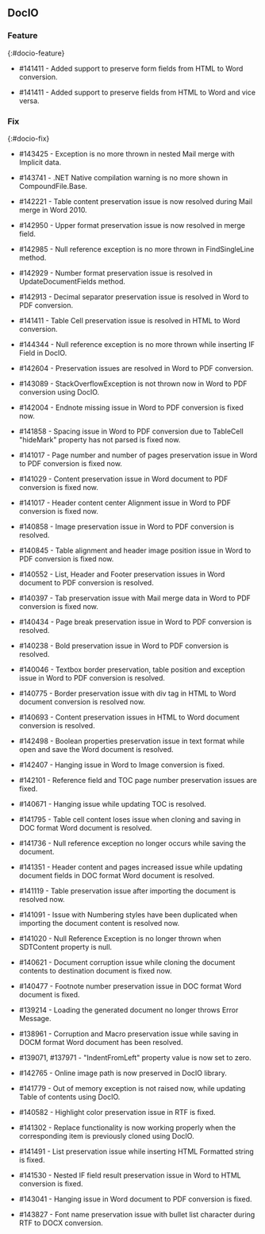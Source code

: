 ## DocIO

### Feature
{:#docio-feature}

* \#141411 - Added support to preserve form fields from HTML to Word conversion.

* \#141411 - Added support to preserve fields from HTML to Word and vice versa.

### Fix
{:#docio-fix}

* \#143425 - Exception is no more thrown in nested Mail merge with Implicit data.

* \#143741 - .NET Native compilation warning is no more shown in CompoundFile.Base.

* \#142221 - Table content preservation issue is now resolved during Mail merge in Word 2010.

* \#142950 - Upper format preservation issue is now resolved in merge field.

* \#142985 - Null reference exception is no more thrown in FindSingleLine method.

* \#142929 - Number format preservation issue is resolved in UpdateDocumentFields method.

* \#142913 - Decimal separator preservation issue is resolved in Word to PDF conversion.

* \#141411 - Table Cell preservation issue is resolved in HTML to Word conversion.

* \#144344 - Null reference exception is no more thrown while inserting IF Field in DocIO.

* \#142604 - Preservation issues are resolved in Word to PDF conversion.

* \#143089 - StackOverflowException is not thrown now in Word to PDF conversion using DocIO.

* \#142004 - Endnote missing issue in Word to PDF conversion is fixed now.

* \#141858 - Spacing issue in Word to PDF conversion due to TableCell "hideMark" property has not parsed is fixed now.

* \#141017 - Page number and number of pages preservation issue in Word to PDF conversion is fixed now.

* \#141029 - Content preservation issue in Word document to PDF conversion is fixed now.

* \#141017 - Header content center Alignment issue in Word to PDF conversion is fixed now.

* \#140858 - Image preservation issue in Word to PDF conversion is resolved.

* \#140845 - Table alignment and header image position issue in Word to PDF conversion is fixed now.

* \#140552 - List, Header and Footer preservation issues in Word document to PDF conversion is resolved.

* \#140397 - Tab preservation issue with Mail merge data in Word to PDF conversion is fixed now.

* \#140434 - Page break preservation issue in Word to PDF conversion is resolved.

* \#140238 - Bold preservation issue in Word to PDF conversion is resolved.

* \#140046 - Textbox border preservation, table position and exception issue in Word to PDF conversion is resolved.

* \#140775 - Border preservation issue with div tag in HTML to Word document conversion is resolved now.

* \#140693 - Content preservation issues in HTML to Word document conversion is resolved.

* \#142498 - Boolean properties preservation issue in text format while open and save the Word document is resolved.

* \#142407 - Hanging issue in Word to Image conversion is fixed.

* \#142101 - Reference field and TOC page number preservation issues are fixed.

* \#140671 - Hanging issue while updating TOC is resolved.

* \#141795 - Table cell content loses issue when cloning and saving in DOC format Word document is resolved.

* \#141736 - Null reference exception no longer occurs while saving the document.

* \#141351 - Header content and pages increased issue while updating document fields in DOC format Word document is resolved.

* \#141119 - Table preservation issue after importing the document is resolved now.

* \#141091 - Issue with Numbering styles have been duplicated when importing the document content is resolved now.

* \#141020 - Null Reference Exception is no longer thrown when SDTContent property is null.

* \#140621 - Document corruption issue while cloning the document contents to destination document is fixed now.

* \#140477 - Footnote number preservation issue in DOC format Word document is fixed.

* \#139214 - Loading the generated document no longer throws Error Message.

* \#138961 - Corruption and Macro preservation issue while saving in DOCM format Word document has been resolved.

* \#139071, \#137971 - "IndentFromLeft" property value is now set to zero.

* \#142765 - Online image path is now preserved in DocIO library.

* \#141779 - Out of memory exception is not raised now, while updating Table of contents using DocIO.

* \#140582 - Highlight color preservation issue in RTF is fixed.

* \#141302 - Replace functionality is now working properly when the corresponding item is previously cloned using DocIO.

* \#141491 - List preservation issue while inserting HTML Formatted string is fixed.

* \#141530 - Nested IF field result preservation issue in Word to HTML conversion is fixed.

* \#143041 - Hanging issue in Word document to PDF conversion is fixed.

* \#143827 - Font name preservation issue with bullet list character during RTF to DOCX conversion.